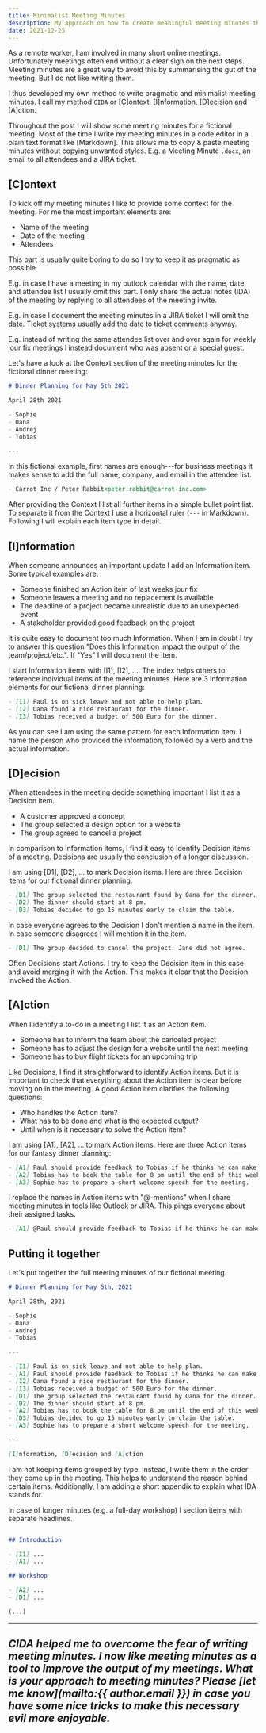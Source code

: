 ```yaml
---
title: Minimalist Meeting Minutes
description: My approach on how to create meaningful meeting minutes that allow to make the best out of each meeting.
date: 2021-12-25
---
```


As a remote worker, I am involved in many short online meetings. Unfortunately meetings often end without a clear sign on the next steps. Meeting minutes are a great way to avoid this by summarising the gut of the meeting. But I do not like writing them.

I thus developed my own method to write pragmatic and minimalist meeting minutes. I call my method `CIDA` or [C]ontext, [I]nformation, [D]ecision and [A]ction.

Throughout the post I will show some meeting minutes for a fictional meeting. Most of the time I write my meeting minutes in a code editor in a plain text format like [Markdown]. This allows me to copy & paste meeting minutes without copying unwanted styles. E.g. a Meeting Minute `.docx`, an email to all attendees and a JIRA ticket.

## [C]ontext

To kick off my meeting minutes I like to provide some context for the meeting. For me the most important elements are:

- Name of the meeting
- Date of the meeting
- Attendees

This part is usually quite boring to do so I try to keep it as pragmatic as possible.

E.g. in case I have a meeting in my outlook calendar with the name, date, and attendee list I usually omit this part. I only share the actual notes (IDA) of the meeting by replying to all attendees of the meeting invite.

E.g. in case I document the meeting minutes in a JIRA ticket I will omit the date. Ticket systems usually add the date to ticket comments anyway.

E.g. instead of writing the same attendee list over and over again for weekly jour fix meetings I instead document who was absent or a special guest.

Let's have a look at the Context section of the meeting minutes for the fictional dinner meeting:

```md
# Dinner Planning for May 5th 2021

April 28th 2021

- Sophie
- Oana
- Andrej
- Tobias

---
```

In this fictional example, first names are enough---for business meetings it makes sense to add the full name, company, and email in the attendee list.

```md
- Carrot Inc / Peter Rabbit<peter.rabbit@carrot-inc.com>
```

After providing the Context I list all further items in a simple bullet point list. To separate it from the Context I use a horizontal ruler (`---` in Markdown). Following I will explain each item type in detail.

## [I]nformation

When someone announces an important update I add an Information item. Some typical examples are:

- Someone finished an Action item of last weeks jour fix
- Someone leaves a meeting and no replacement is available
- The deadline of a project became unrealistic due to an unexpected event
- A stakeholder provided good feedback on the project

It is quite easy to document too much Information. When I am in doubt I try to answer this question "Does this Information impact the output of the team/project/etc.". If "Yes" I will document the item.

I start Information items with [I1], [I2], .... The index helps others to reference individual items of the meeting minutes. Here are 3 information elements for our fictional dinner planning:

```md
- [I1] Paul is on sick leave and not able to help plan.
- [I2] Oana found a nice restaurant for the dinner.
- [I3] Tobias received a budget of 500 Euro for the dinner.
```

As you can see I am using the same pattern for each Information item. I name the person who provided the information, followed by a verb and the actual information.

## [D]ecision

When attendees in the meeting decide something important I list it as a Decision item.

- A customer approved a concept
- The group selected a design option for a website
- The group agreed to cancel a project

In comparison to Information items, I find it easy to identify Decision items of a meeting. Decisions are usually the conclusion of a longer discussion.

I am using [D1], [D2], ... to mark Decision items. Here are three Decision items for our fictional dinner planning:

```md
- [D1] The group selected the restaurant found by Oana for the dinner.
- [D2] The dinner should start at 8 pm.
- [D3] Tobias decided to go 15 minutes early to claim the table.
```
In case everyone agrees to the Decision I don't mention a name in the item. In case someone disagrees I will mention it in the item.

```md
- [D1] The group decided to cancel the project. Jane did not agree.
```

Often Decisions start Actions. I try to keep the Decision item in this case and avoid merging it with the Action. This makes it clear that the Decision invoked the Action.

## [A]ction

When I identify a to-do in a meeting I list it as an Action item.

- Someone has to inform the team about the canceled project
- Someone has to adjust the design for a website until the next meeting
- Someone has to buy flight tickets for an upcoming trip


Like Decisions, I find it straightforward to identify Action items. But it is important to check that everything about the Action item is clear before moving on in the meeting. A good Action item clarifies the following questions:

- Who handles the Action item?
- What has to be done and what is the expected output?
- Until when is it necessary to solve the Action item?

I am using [A1], [A2], ... to mark Action items. Here are three Action items for our fantasy dinner planning:

```md
- [A1] Paul should provide feedback to Tobias if he thinks he can make it to the dinner until tomorrow.
- [A2] Tobias has to book the table for 8 pm until the end of this week. In case no table is available he will schedule a crisis meeting.
- [A3] Sophie has to prepare a short welcome speech for the meeting.
```

I replace the names in Action items with "@-mentions" when I share meeting minutes in tools like Outlook or JIRA. This pings everyone about their assigned tasks.

```md
- [A1] @Paul should provide feedback to Tobias if he thinks he can make it to the dinner until tomorrow.
```

## Putting it together

Let's put together the full meeting minutes of our fictional meeting.

```md
# Dinner Planning for May 5th, 2021

April 28th, 2021

- Sophie
- Oana
- Andrej
- Tobias

---

- [I1] Paul is on sick leave and not able to help plan.
- [A1] Paul should provide feedback to Tobias if he thinks he can make it to the dinner until tomorrow.
- [I2] Oana found a nice restaurant for the dinner.
- [I3] Tobias received a budget of 500 Euro for the dinner.
- [D1] The group selected the restaurant found by Oana for the dinner.
- [D2] The dinner should start at 8 pm.
- [A2] Tobias has to book the table for 8 pm until the end of this week. In case no table is available he will schedule a crisis meeting.
- [D3] Tobias decided to go 15 minutes early to claim the table.
- [A3] Sophie has to prepare a short welcome speech for the meeting.

---

[I]nformation, [D]ecision and [A]ction
```

I am not keeping items grouped by type. Instead, I write them in the order they come up in the meeting. This helps to understand the reason behind certain items. Additionally, I am adding a short appendix to explain what IDA stands for.

In case of longer minutes (e.g. a full-day workshop) I section items with separate headlines.

```md

## Introduction

- [I1] ...
- [A1] ...

## Workshop

- [A2] ...
- [D1] ...

(...)
```

---
_CIDA helped me to overcome the fear of writing meeting minutes. I now like meeting minutes as a tool to improve the output of my meetings. What is your approach to meeting minutes? Please [let me know](mailto:{{ author.email }}) in case you have some nice tricks to make this necessary evil more enjoyable._
---
